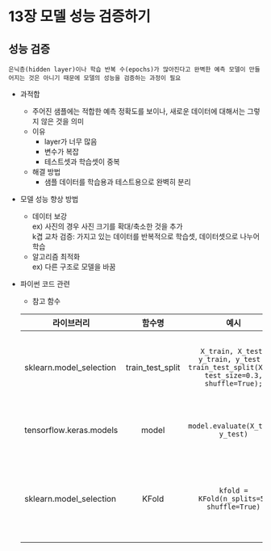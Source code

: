 # 13장 모델 성능 검증하기

## 성능 검증
    은닉층(hidden layer)이나 학습 반복 수(epochs)가 많아진다고 완벽한 예측 모델이 만들어지는 것은 아니기 때문에 모델의 성능을 검증하는 과정이 필요

* 과적합
    - 주어진 샘플에는 적합한 예측 정확도를 보이나, 새로운 데이터에 대해서는 그렇지 않은 것을 의미
    - 이유
        - layer가 너무 많음
        - 변수가 복잡
        - 테스트셋과 학습셋이 중복
    - 해결 방법
        - 샘플 데이터를 학습용과 테스트용으로 완벽히 분리

* 모델 성능 향상 방법
    - 데이터 보강
    <br>ex) 사진의 경우 사진 크기를 확대/축소한 것을 추가
    <br>k겹 교차 검증: 가지고 있는 데이터를 반복적으로 학습셋, 데이터셋으로 나누어 학습
    - 알고리즘 최적화
    <br>ex) 다른 구조로 모델을 바꿈


* 파이썬 코드 관련
    - 참고 함수

    | 라이브러리 | 함수명    | 예시 | 사용 목적 | 비고 |
    |-----------|:-----------:|:---------------:|:------------------|:-------------|
    | sklearn.model_selection   | train_test_split | `X_train, X_test, y_train, y_test = train_test_split(X, y, test_size=0.3, shuffle=True);` | 정해진 비율(test_size)만큼 테스트셋을 설정, 나머지는 학습셋  |
    | tensorflow.keras.models | model | `model.evaluate(X_test, y_test)` | 학습된 모델에 테스트셋을 적용하여 결과 출력 | loss와 accuracy 반환 |
    | sklearn.model_selection | KFold | `kfold = KFold(n_splits=5, shuffle=True)` | 데이터를 원하는 수만큼 나누어 각각 학습셋과 테스트셋으로 사용 | n_splits: 몇 개의 파일로 나눌지, shuffle=True: 샘플이 한쪽으로 치우쳐지지 않게 함 |


